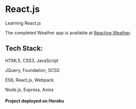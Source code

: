 # React.js
Learning React.js

The completed Weather app is available at [Reactive Weather](https://reactive-weather.herokuapp.com/).

## Tech Stack: 
HTML5, CSS3, JavaScript
 
JQuery, Foundation, SCSS

ES6, React.js, Webpack

Node.js, Express, Axios

#### Project deployed on Heroku
